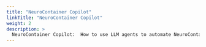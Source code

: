 ```yaml
---
title: "NeuroContainer Copilot"
linkTitle: "NeuroContainer Copilot"
weight: 2
description: >
  NeuroContainer Copilot:  How to use LLM agents to automate NeuroContainer recipe generation in NeuroDesk ecosystem
---
```




